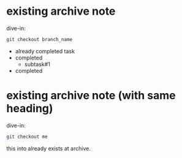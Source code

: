 # existing archive note
dive-in:
```sh
git checkout branch_name
```
- already completed task
- completed
    - subtask#1
- completed

# existing archive note (with same heading)
dive-in:
```sh
git checkout me
```
this into already exists at archive.
